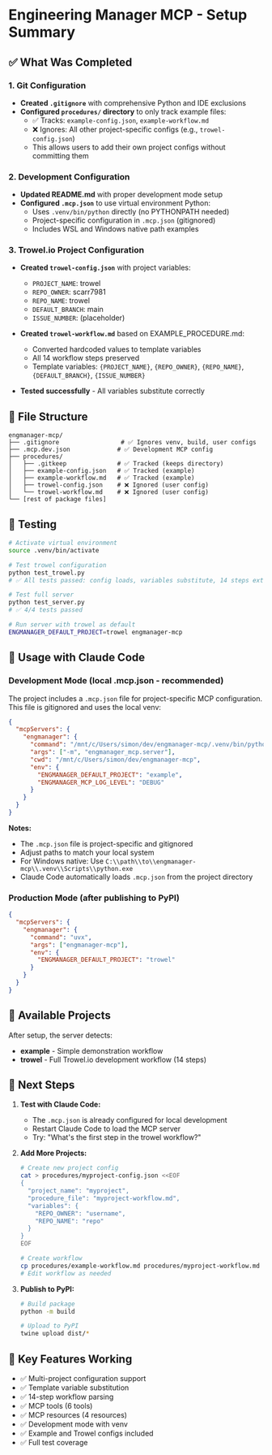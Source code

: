 # Engineering Manager MCP - Setup Summary

## ✅ What Was Completed

### 1. Git Configuration
- **Created `.gitignore`** with comprehensive Python and IDE exclusions
- **Configured `procedures/` directory** to only track example files:
  - ✅ Tracks: `example-config.json`, `example-workflow.md`
  - ❌ Ignores: All other project-specific configs (e.g., `trowel-config.json`)
  - This allows users to add their own project configs without committing them

### 2. Development Configuration
- **Updated README.md** with proper development mode setup
- **Configured `.mcp.json`** to use virtual environment Python:
  - Uses `.venv/bin/python` directly (no PYTHONPATH needed)
  - Project-specific configuration in `.mcp.json` (gitignored)
  - Includes WSL and Windows native path examples

### 3. Trowel.io Project Configuration
- **Created `trowel-config.json`** with project variables:
  - `PROJECT_NAME`: trowel
  - `REPO_OWNER`: scarr7981
  - `REPO_NAME`: trowel
  - `DEFAULT_BRANCH`: main
  - `ISSUE_NUMBER`: <number> (placeholder)

- **Created `trowel-workflow.md`** based on EXAMPLE_PROCEDURE.md:
  - Converted hardcoded values to template variables
  - All 14 workflow steps preserved
  - Template variables: `{PROJECT_NAME}`, `{REPO_OWNER}`, `{REPO_NAME}`, `{DEFAULT_BRANCH}`, `{ISSUE_NUMBER}`

- **Tested successfully** - All variables substitute correctly

## 📁 File Structure

```
engmanager-mcp/
├── .gitignore                 # ✅ Ignores venv, build, user configs
├── .mcp.dev.json             # ✅ Development MCP config
├── procedures/
│   ├── .gitkeep              # ✅ Tracked (keeps directory)
│   ├── example-config.json   # ✅ Tracked (example)
│   ├── example-workflow.md   # ✅ Tracked (example)
│   ├── trowel-config.json    # ❌ Ignored (user config)
│   └── trowel-workflow.md    # ❌ Ignored (user config)
└── [rest of package files]
```

## 🧪 Testing

```bash
# Activate virtual environment
source .venv/bin/activate

# Test trowel configuration
python test_trowel.py
# ✅ All tests passed: config loads, variables substitute, 14 steps extracted

# Test full server
python test_server.py
# ✅ 4/4 tests passed

# Run server with trowel as default
ENGMANAGER_DEFAULT_PROJECT=trowel engmanager-mcp
```

## 🚀 Usage with Claude Code

### Development Mode (local .mcp.json - recommended)

The project includes a `.mcp.json` file for project-specific MCP configuration. This file is gitignored and uses the local venv:

```json
{
  "mcpServers": {
    "engmanager": {
      "command": "/mnt/c/Users/simon/dev/engmanager-mcp/.venv/bin/python",
      "args": ["-m", "engmanager_mcp.server"],
      "cwd": "/mnt/c/Users/simon/dev/engmanager-mcp",
      "env": {
        "ENGMANAGER_DEFAULT_PROJECT": "example",
        "ENGMANAGER_MCP_LOG_LEVEL": "DEBUG"
      }
    }
  }
}
```

**Notes:**
- The `.mcp.json` file is project-specific and gitignored
- Adjust paths to match your local system
- For Windows native: Use `C:\\path\\to\\engmanager-mcp\\.venv\\Scripts\\python.exe`
- Claude Code automatically loads `.mcp.json` from the project directory

### Production Mode (after publishing to PyPI)

```json
{
  "mcpServers": {
    "engmanager": {
      "command": "uvx",
      "args": ["engmanager-mcp"],
      "env": {
        "ENGMANAGER_DEFAULT_PROJECT": "trowel"
      }
    }
  }
}
```

## 📝 Available Projects

After setup, the server detects:
- **example** - Simple demonstration workflow
- **trowel** - Full Trowel.io development workflow (14 steps)

## 🔧 Next Steps

1. **Test with Claude Code:**
   - The `.mcp.json` is already configured for local development
   - Restart Claude Code to load the MCP server
   - Try: "What's the first step in the trowel workflow?"

2. **Add More Projects:**
   ```bash
   # Create new project config
   cat > procedures/myproject-config.json <<EOF
   {
     "project_name": "myproject",
     "procedure_file": "myproject-workflow.md",
     "variables": {
       "REPO_OWNER": "username",
       "REPO_NAME": "repo"
     }
   }
   EOF

   # Create workflow
   cp procedures/example-workflow.md procedures/myproject-workflow.md
   # Edit workflow as needed
   ```

3. **Publish to PyPI:**
   ```bash
   # Build package
   python -m build

   # Upload to PyPI
   twine upload dist/*
   ```

## 🎯 Key Features Working

- ✅ Multi-project configuration support
- ✅ Template variable substitution
- ✅ 14-step workflow parsing
- ✅ MCP tools (6 tools)
- ✅ MCP resources (4 resources)
- ✅ Development mode with venv
- ✅ Example and Trowel configs included
- ✅ Full test coverage
